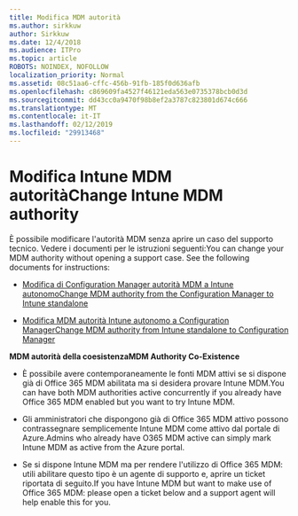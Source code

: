 ```yaml
---
title: Modifica MDM autorità
ms.author: sirkkuw
author: Sirkkuw
ms.date: 12/4/2018
ms.audience: ITPro
ms.topic: article
ROBOTS: NOINDEX, NOFOLLOW
localization_priority: Normal
ms.assetid: 08c51aa6-cffc-456b-91fb-185f0d636afb
ms.openlocfilehash: c869609fa4527f46121eda563e0735378bcb0d3d
ms.sourcegitcommit: dd43cc0a9470f98b8ef2a3787c823801d674c666
ms.translationtype: MT
ms.contentlocale: it-IT
ms.lasthandoff: 02/12/2019
ms.locfileid: "29913468"
---
```

# <a name="change-intune-mdm-authority"></a><span data-ttu-id="f073e-102">Modifica Intune MDM autorità</span><span class="sxs-lookup"><span data-stu-id="f073e-102">Change Intune MDM authority</span></span>

<span data-ttu-id="f073e-p101">È possibile modificare l'autorità MDM senza aprire un caso del supporto tecnico. Vedere i documenti per le istruzioni seguenti:</span><span class="sxs-lookup"><span data-stu-id="f073e-p101">You can change your MDM authority without opening a support case. See the following documents for instructions:</span></span>
  
- [<span data-ttu-id="f073e-105">Modifica di Configuration Manager autorità MDM a Intune autonomo</span><span class="sxs-lookup"><span data-stu-id="f073e-105">Change MDM authority from the Configuration Manager to Intune standalone</span></span>](https://docs.microsoft.com/sccm/mdm/deploy-use/migrate-change-mdm-authority)
    
- [<span data-ttu-id="f073e-106">Modifica MDM autorità Intune autonomo a Configuration Manager</span><span class="sxs-lookup"><span data-stu-id="f073e-106">Change MDM authority from Intune standalone to Configuration Manager</span></span>](https://docs.microsoft.com/sccm/mdm/deploy-use/change-mdm-authority)
    
 <span data-ttu-id="f073e-107">**MDM autorità della coesistenza**</span><span class="sxs-lookup"><span data-stu-id="f073e-107">**MDM Authority Co-Existence**</span></span>
  
- <span data-ttu-id="f073e-108">È possibile avere contemporaneamente le fonti MDM attivi se si dispone già di Office 365 MDM abilitata ma si desidera provare Intune MDM.</span><span class="sxs-lookup"><span data-stu-id="f073e-108">You can have both MDM authorities active concurrently if you already have Office 365 MDM enabled but you want to try Intune MDM.</span></span>
    
- <span data-ttu-id="f073e-109">Gli amministratori che dispongono già di Office 365 MDM attivo possono contrassegnare semplicemente Intune MDM come attivo dal portale di Azure.</span><span class="sxs-lookup"><span data-stu-id="f073e-109">Admins who already have O365 MDM active can simply mark Intune MDM as active from the Azure portal.</span></span>
    
- <span data-ttu-id="f073e-110">Se si dispone Intune MDM ma per rendere l'utilizzo di Office 365 MDM: utili abilitare questo tipo è un agente di supporto e, aprire un ticket riportata di seguito.</span><span class="sxs-lookup"><span data-stu-id="f073e-110">If you have Intune MDM but want to make use of Office 365 MDM: please open a ticket below and a support agent will help enable this for you.</span></span>
    


